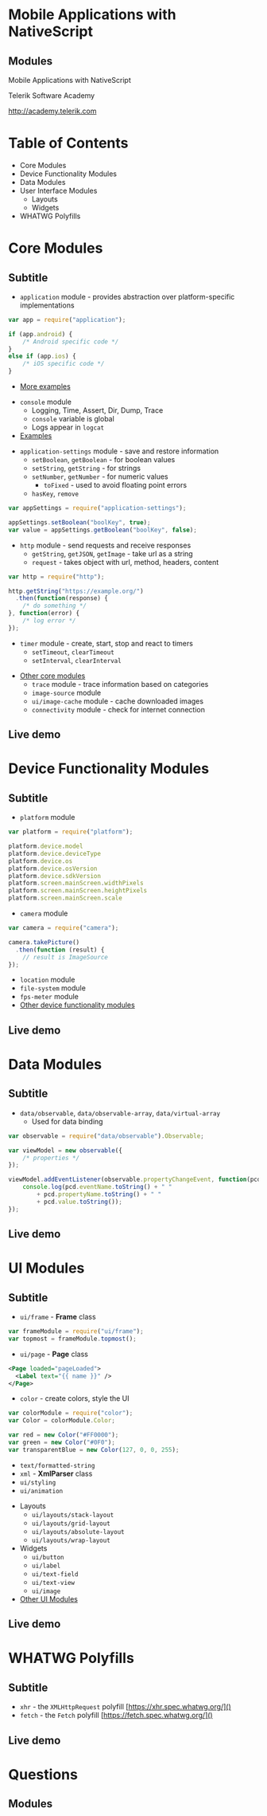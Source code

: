 <!-- section start -->
<!-- attr: { id:'title', class:'slide-title', hasScriptWrapper:true } -->
# Mobile Applications with NativeScript
## Modules

<div class="signature">
    <p class="signature-course">Mobile Applications with NativeScript</p>
    <p class="signature-initiative">Telerik Software Academy</p>
    <a href="http://academy.telerik.com" class="signature-link">http://academy.telerik.com</a>
</div>

<!-- section start -->
<!-- attr: { id:'table-of-contents', style:'font-size:38px' } -->
# Table of Contents
- Core Modules
- Device Functionality Modules
- Data Modules
- User Interface Modules
  - Layouts
  - Widgets
- WHATWG Polyfills

<!-- section start -->
<!-- attr: { class:'slide-section', showInPresentation:true } -->
# Core Modules
## Subtitle

<!-- attr: { showInPresentation:true } -->
<!-- # Core Modules -->
- `application` module - provides abstraction over platform-specific implementations

```js
var app = require("application");

if (app.android) {
	/* Android specific code */
}
else if (app.ios) {
	/* iOS specific code */
}
```
- [More examples](https://docs.nativescript.org/ApiReference/application/HOW-TO.html)

<!-- attr: { showInPresentation:true } -->
<!-- # Core Modules -->
- `console` module
  - Logging, Time, Assert, Dir, Dump, Trace
  - `console` variable is global
  - Logs appear in `logcat`
- [Examples](https://docs.nativescript.org/ApiReference/console/HOW-TO.html)

<!-- attr: { showInPresentation:true } -->
<!-- # Core Modules -->
- `application-settings` module - save and restore information
  - `setBoolean`, `getBoolean` - for boolean values
  - `setString`, `getString` - for strings
  - `setNumber`, `getNumber` - for numeric values
    - `toFixed` - used to avoid floating point errors
  - `hasKey`, `remove`

```js
var appSettings = require("application-settings");

appSettings.setBoolean("boolKey", true);
var value = appSettings.getBoolean("boolKey", false);
```

<!-- attr: { showInPresentation:true, style:'font-size:44px' } -->
<!-- # Core Modules -->
- `http` module - send requests and receive responses
  - `getString`, `getJSON`, `getImage` - take url as a string
  - `request` - takes object with url, method, headers, content

```js
var http = require("http");

http.getString("https://example.org/")
  .then(function(response) {
	/* do something */
}, function(error) {
	/* log error */
});
```

<!-- attr: { showInPresentation:true } -->
<!-- # Core Modules -->
- `timer` module - create, start, stop and react to timers
  - `setTimeout`, `clearTimeout`
  - `setInterval`, `clearInterval`

<!-- attr: { showInPresentation:true } -->
<!-- # Core Modules -->
- [Other core modules](https://docs.nativescript.org/core-concepts/modules#core-modules)
  - `trace` module - trace information based on categories
  - `image-source` module
  - `ui/image-cache` module - cache downloaded images
  - `connectivity` module - check for internet connection

<!-- attr: { class:'slide-section demo', showInPresentation:true } -->
<!-- # Core Modules -->
## Live demo

<!-- section start -->
<!-- attr: { class:'slide-section', showInPresentation:true } -->
# Device Functionality Modules
## Subtitle

<!-- attr: { showInPresentation:true } -->
<!-- # Device Functionality Modules -->
- `platform` module

```js
var platform = require("platform");

platform.device.model
platform.device.deviceType
platform.device.os
platform.device.osVersion
platform.device.sdkVersion
platform.screen.mainScreen.widthPixels
platform.screen.mainScreen.heightPixels
platform.screen.mainScreen.scale
```

<!-- attr: { showInPresentation:true } -->
<!-- # Device Functionality Modules -->
- `camera` module

```js
var camera = require("camera");

camera.takePicture()
  .then(function (result) {
	// result is ImageSource
});
```

- `location` module
- `file-system` module
- `fps-meter` module
- [Other device functionality modules](https://docs.nativescript.org/core-concepts/modules#device-functionality-modules)

<!-- attr: { class:'slide-section demo', showInPresentation:true } -->
<!-- # Device Functionality Modules -->
## Live demo

<!-- section start -->
<!-- attr: { class:'slide-section', showInPresentation:true } -->
# Data Modules
## Subtitle

<!-- attr: { showInPresentation:true } -->
<!-- # Data Modules -->
- `data/observable`, `data/observable-array`, `data/virtual-array`
  - Used for data binding

```js
var observable = require("data/observable").Observable;

var viewModel = new observable({
	/* properties */
});

viewModel.addEventListener(observable.propertyChangeEvent, function(pcd) {
	console.log(pcd.eventName.toString() + " "
		+ pcd.propertyName.toString() + " "
		+ pcd.value.toString());
});
```

<!-- attr: { class:'slide-section demo', showInPresentation:true } -->
<!-- # Data Modules -->
## Live demo

<!-- section start -->
<!-- attr: { class:'slide-section', showInPresentation:true } -->
# UI Modules
## Subtitle

<!-- attr: { showInPresentation:true, hasScriptWrapper:true } -->
<!-- # UI Modules -->
- `ui/frame` - **Frame** class

```js
var frameModule = require("ui/frame");
var topmost = frameModule.topmost();
```

- `ui/page` - **Page** class

```xml
<Page loaded="pageLoaded">
  <Label text="{{ name }}" />
</Page>
```

<!-- attr: { showInPresentation:true } -->
<!-- # UI Modules -->
- `color` - create colors, style the UI

```js
var colorModule = require("color");
var Color = colorModule.Color;

var red = new Color("#FF0000");
var green = new Color("#0F0");
var transparentBlue = new Color(127, 0, 0, 255);
```

- `text/formatted-string`
- `xml` - **XmlParser** class
- `ui/styling`
- `ui/animation`

<!-- attr: { showInPresentation:true, style:'font-size:40px' } -->
<!-- # UI Modules -->
- Layouts
  - `ui/layouts/stack-layout`
  - `ui/layouts/grid-layout`
  - `ui/layouts/absolute-layout`
  - `ui/layouts/wrap-layout`
- Widgets
  - `ui/button`
  - `ui/label`
  - `ui/text-field`
  - `ui/text-view`
  - `ui/image`
- [Other UI Modules](https://docs.nativescript.org/core-concepts/modules#user-interface-modules)

<!-- attr: { class:'slide-section demo', showInPresentation:true } -->
<!-- # UI Modules -->
## Live demo

<!-- section start -->
<!-- attr: { class:'slide-section' } -->
# WHATWG Polyfills
## Subtitle

<!-- attr: { showInPresentation:true } -->
<!-- # WHATWG Polyfills -->
- `xhr` - the `XMLHttpRequest` polyfill
[https://xhr.spec.whatwg.org/]()
- `fetch` - the `Fetch` polyfill
[https://fetch.spec.whatwg.org/]()

<!-- attr: { class:'slide-section demo', showInPresentation:true } -->
<!-- # WHATWG Polyfills -->
## Live demo

<!-- section start -->
<!-- attr: { id:'questions', class:'slide-section', showInPresentation:true } -->
# Questions
## Modules
